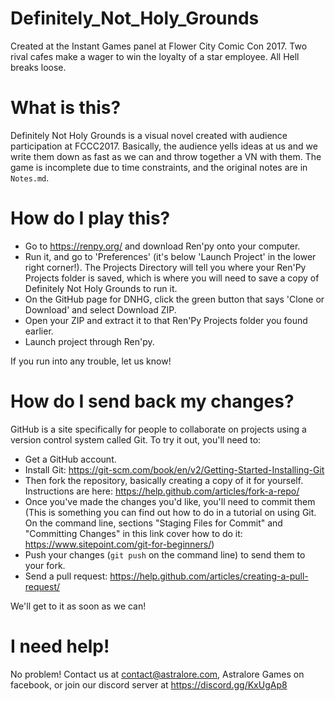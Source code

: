 # Definitely_Not_Holy_Grounds
Created at the Instant Games panel at Flower City Comic Con 2017. Two rival cafes make a wager to win the loyalty of a star employee. All Hell breaks loose.

# What is this?
Definitely Not Holy Grounds is a visual novel created with audience participation at FCCC2017. Basically, the audience yells ideas at us and we write them down as fast as we can and throw together a VN with them. The game is incomplete due to time constraints, and the original notes are in `Notes.md`.

# How do I play this?
- Go to https://renpy.org/ and download Ren'py onto your computer. 
- Run it, and go to 'Preferences' (it's below 'Launch Project' in the lower right corner!). The Projects Directory will tell you where your Ren'Py Projects folder is saved, which is where you will need to save a copy of Definitely Not Holy Grounds to run it. 
- On the GitHub page for DNHG, click the green button that says 'Clone or Download' and select Download ZIP. 
- Open your ZIP and extract it to that Ren'Py Projects folder you found earlier.
- Launch project through Ren'py.

If you run into any trouble, let us know!

# How do I send back my changes?
GitHub is a site specifically for people to collaborate on projects using a version control system called Git. To try it out, you'll need to:
- Get a GitHub account.
- Install Git: https://git-scm.com/book/en/v2/Getting-Started-Installing-Git
- Then fork the repository, basically creating a copy of it for yourself. Instructions are here: https://help.github.com/articles/fork-a-repo/ 
- Once you've made the changes you'd like, you'll need to commit them (This is something you can find out how to do in a tutorial on using Git. On the command line, sections "Staging Files for Commit" and "Committing Changes" in this link cover how to do it: https://www.sitepoint.com/git-for-beginners/)
- Push your changes (`git push` on the command line) to send them to your fork.
- Send a pull request: https://help.github.com/articles/creating-a-pull-request/

We'll get to it as soon as we can!

# I need help!
No problem! Contact us at contact@astralore.com, Astralore Games on facebook, or join our discord server at https://discord.gg/KxUgAp8
